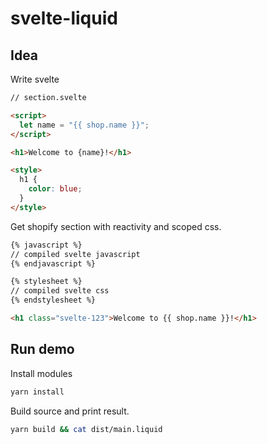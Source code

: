 # svelte-liquid

## Idea

Write svelte

```html
// section.svelte

<script>
  let name = "{{ shop.name }}";
</script>

<h1>Welcome to {name}!</h1>

<style>
  h1 {
    color: blue;
  }
</style>
```

Get shopify section with reactivity and scoped css.

```html
{% javascript %}
// compiled svelte javascript
{% endjavascript %}

{% stylesheet %}
// compiled svelte css
{% endstylesheet %}

<h1 class="svelte-123">Welcome to {{ shop.name }}!</h1>
```

## Run demo

Install modules

```bash
yarn install
```

Build source and print result.

```bash
yarn build && cat dist/main.liquid
```
